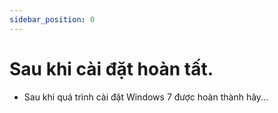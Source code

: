 ```yaml
---
sidebar_position: 0
---
```

# Sau khi cài đặt hoàn tất.
- Sau khi quá trình cài đặt Windows 7 được hoàn thành hãy...
